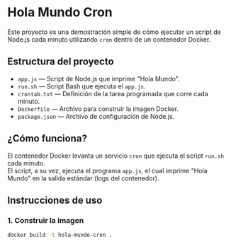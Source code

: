 # Hola Mundo Cron

Este proyecto es una demostración simple de cómo ejecutar un script de Node.js cada minuto utilizando `cron` dentro de un contenedor Docker.

## Estructura del proyecto

- `app.js` — Script de Node.js que imprime "Hola Mundo".
- `run.sh` — Script Bash que ejecuta el `app.js`.
- `crontab.txt` — Definición de la tarea programada que corre cada minuto.
- `Dockerfile` — Archivo para construir la imagen Docker.
- `package.json` — Archivo de configuración de Node.js.

## ¿Cómo funciona?

El contenedor Docker levanta un servicio `cron` que ejecuta el script `run.sh` cada minuto.  
El script, a su vez, ejecuta el programa `app.js`, el cual imprime "Hola Mundo" en la salida estándar (logs del contenedor).

## Instrucciones de uso

### 1. Construir la imagen

```bash
docker build -t hola-mundo-cron .
